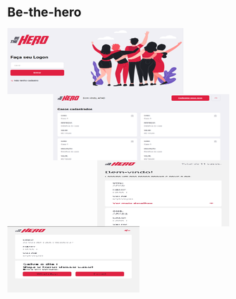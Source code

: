 # Be-the-hero
<img src="https://github.com/raphaom35/Be-the-hero_ok/blob/master/frontend/tela1.PNG" width="400" height="150" align="left"/> 
<img src="https://github.com/raphaom35/Be-the-hero_ok/blob/master/frontend/tela2.PNG" width="400" height="150" align="right"/>
<img src="https://github.com/raphaom35/Be-the-hero_ok/blob/master/mobile/mobile.jpg" width="300" height="150" align="right"/>
<img src="https://github.com/raphaom35/Be-the-hero_ok/blob/master/mobile/mobile1.jpg" width="300" height="150" align="center"/>

  
  
